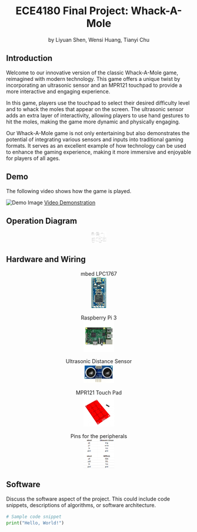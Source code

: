 <h1 align="center">ECE4180 Final Project: Whack-A-Mole</h1>
<p align="center">by Liyuan Shen, Wensi Huang, Tianyi Chu</p>

## Introduction
Welcome to our innovative version of the classic Whack-A-Mole game, reimagined with modern technology. This game offers a unique twist by incorporating an ultrasonic sensor and an MPR121 touchpad to provide a more interactive and engaging experience. 

In this game, players use the touchpad to select their desired difficulty level and to whack the moles that appear on the screen. The ultrasonic sensor adds an extra layer of interactivity, allowing players to use hand gestures to hit the moles, making the game more dynamic and physically engaging.

Our Whack-A-Mole game is not only entertaining but also demonstrates the potential of integrating various sensors and inputs into traditional gaming formats. It serves as an excellent example of how technology can be used to enhance the gaming experience, making it more immersive and enjoyable for players of all ages.


## Demo
The following video shows how the game is played.

![Demo Image](link_to_image)
[Video Demonstration](link_to_video)

## Operation Diagram

<figure align="center">
    <img src="https://github.com/lshen622/lshen4180.github.io/blob/main/images/flowchart.jpg" alt="mbed image" width="10%">
</figure>

## Hardware and Wiring

<figure align="center">
    <figcaption>mbed LPC1767</figcaption>
    <img src="https://github.com/lshen622/lshen4180.github.io/blob/main/images/mbed.jpg" alt="mbed image" width="10%">
</figure>

<figure align="center">
    <figcaption>Raspberry Pi 3</figcaption>
    <img src="https://github.com/lshen622/lshen4180.github.io/blob/main/images/pi.jpg" alt="Pi image" width="20%">
    
</figure>

<figure align="center">
    <figcaption>Ultrasonic Distance Sensor</figcaption>
    <img src="https://github.com/lshen622/lshen4180.github.io/blob/main/images/sensor.jpg" alt="sensor image" width="20%">
    
</figure>

<figure align="center">
    <figcaption>MPR121 Touch Pad</figcaption>
    <img src="https://github.com/lshen622/lshen4180.github.io/blob/main/images/touchpad.jpg" alt="touchpad image" width="20%">
    
</figure>

<figure align="center">
    <figcaption>Pins for the peripherals</figcaption>
    <img src="https://github.com/lshen622/lshen4180.github.io/blob/main/images/pin.PNG" alt="touchpad image" width="20%">
    
</figure>


## Software
Discuss the software aspect of the project. This could include code snippets, descriptions of algorithms, or software architecture.

```python
# Sample code snippet
print("Hello, World!")
